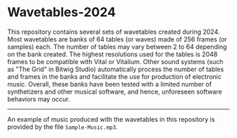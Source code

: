 # Wavetables-2024

This repository contains several sets of wavetables created during 2024. Most wavetables are banks of 64 tables (or waves) made of 256 frames (or samples) each. The number of tables may vary between 2 to 64 depending on the bank created. The highest resolutions used for the tables is 2048 frames to be compatible with Vital or Vitalium. Other sound systems (such as "The Grid" in Bitwig Studio) automatically process the number of tables and frames in the banks and facilitate the use for production of electronic music. Overall, these banks have been tested with a limited number of synthetizers and other musical software, and hence, unforeseen software behaviors may occur.

---

An example of music produced with the wavetables in this repository is provided by the file `Sample-Music.mp3`.
